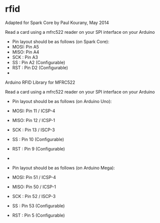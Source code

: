 rfid
====
Adapted for Spark Core by Paul Kourany, May 2014

Read a card using a mfrc522 reader on your SPI interface on your Arduino
* Pin layout should be as follows (on Spark Core):
* MOSI: Pin A5
* MISO: Pin A4
* SCK : Pin A3
* SS  : Pin A2	(Configurable)
* RST : Pin D2	(Configurable)
* 

Arduino RFID Library for MFRC522

Read a card using a mfrc522 reader on your SPI interface on your Arduino
* Pin layout should be as follows (on Arduino Uno):
* MOSI: Pin 11 / ICSP-4
* MISO: Pin 12 / ICSP-1
* SCK : Pin 13 / ISCP-3
* SS  : Pin 10 (Configurable)
* RST : Pin 9  (Configurable)
* 

* Pin layout should be as follows (on Arduino Mega):
* MOSI: Pin 51 / ICSP-4
* MISO: Pin 50 / ICSP-1
* SCK : Pin 52 / ISCP-3
* SS  : Pin 53 (Configurable)
* RST : Pin 5  (Configurable)
